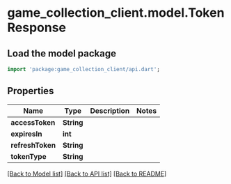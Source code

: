 # game_collection_client.model.TokenResponse

## Load the model package
```dart
import 'package:game_collection_client/api.dart';
```

## Properties
Name | Type | Description | Notes
------------ | ------------- | ------------- | -------------
**accessToken** | **String** |  | 
**expiresIn** | **int** |  | 
**refreshToken** | **String** |  | 
**tokenType** | **String** |  | 

[[Back to Model list]](../README.md#documentation-for-models) [[Back to API list]](../README.md#documentation-for-api-endpoints) [[Back to README]](../README.md)


